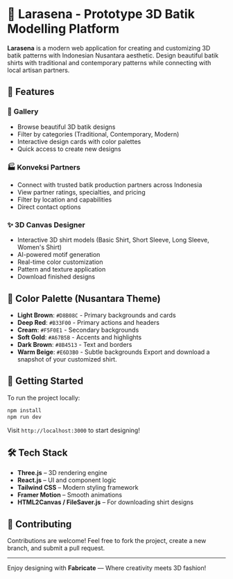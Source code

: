 # 🎨 Larasena - Prototype 3D Batik Modelling Platform

**Larasena** is a modern web application for creating and customizing 3D batik patterns with Indonesian Nusantara aesthetic. Design beautiful batik shirts with traditional and contemporary patterns while connecting with local artisan partners.

## 🌟 Features

### 🎨 **Gallery**
- Browse beautiful 3D batik designs
- Filter by categories (Traditional, Contemporary, Modern)
- Interactive design cards with color palettes
- Quick access to create new designs

### 🏭 **Konveksi Partners**
- Connect with trusted batik production partners across Indonesia
- View partner ratings, specialties, and pricing
- Filter by location and capabilities
- Direct contact options

### ✨ **3D Canvas Designer**
- Interactive 3D shirt models (Basic Shirt, Short Sleeve, Long Sleeve, Women's Shirt)
- AI-powered motif generation
- Real-time color customization
- Pattern and texture application
- Download finished designs

## 🎨 Color Palette (Nusantara Theme)

- **Light Brown**: `#D8B08C` - Primary backgrounds and cards
- **Deep Red**: `#B33F00` - Primary actions and headers
- **Cream**: `#F5F0E1` - Secondary backgrounds
- **Soft Gold**: `#A67B5B` - Accents and highlights
- **Dark Brown**: `#8B4513` - Text and borders
- **Warm Beige**: `#E6D3B0` - Subtle backgrounds
  Export and download a snapshot of your customized shirt.

## 🚀 Getting Started

To run the project locally:

```bash
npm install
npm run dev
```

Visit `http://localhost:3000` to start designing!

## 🛠️ Tech Stack

* **Three.js** – 3D rendering engine
* **React.js** – UI and component logic
* **Tailwind CSS** – Modern styling framework
* **Framer Motion** – Smooth animations
* **HTML2Canvas / FileSaver.js** – For downloading shirt designs

## 🤝 Contributing

Contributions are welcome!
Feel free to fork the project, create a new branch, and submit a pull request.

---

Enjoy designing with **Fabricate** — Where creativity meets 3D fashion! 
